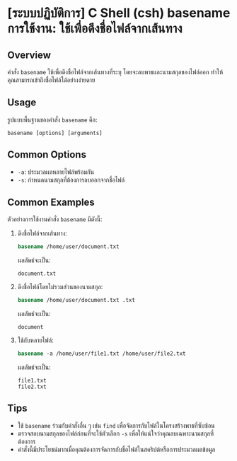 # [ระบบปฏิบัติการ] C Shell (csh) basename การใช้งาน: ใช้เพื่อดึงชื่อไฟล์จากเส้นทาง

## Overview
คำสั่ง `basename` ใช้เพื่อดึงชื่อไฟล์จากเส้นทางที่ระบุ โดยจะลบพาธและนามสกุลของไฟล์ออก ทำให้คุณสามารถเข้าถึงชื่อไฟล์ได้อย่างง่ายดาย

## Usage
รูปแบบพื้นฐานของคำสั่ง `basename` คือ:

```
basename [options] [arguments]
```

## Common Options
- `-a`: ประมวลผลหลายไฟล์พร้อมกัน
- `-s`: กำหนดนามสกุลที่ต้องการลบออกจากชื่อไฟล์

## Common Examples
ตัวอย่างการใช้งานคำสั่ง `basename` มีดังนี้:

1. ดึงชื่อไฟล์จากเส้นทาง:
   ```csh
   basename /home/user/document.txt
   ```
   ผลลัพธ์จะเป็น:
   ```
   document.txt
   ```

2. ดึงชื่อไฟล์โดยไม่รวมส่วนของนามสกุล:
   ```csh
   basename /home/user/document.txt .txt
   ```
   ผลลัพธ์จะเป็น:
   ```
   document
   ```

3. ใช้กับหลายไฟล์:
   ```csh
   basename -a /home/user/file1.txt /home/user/file2.txt
   ```
   ผลลัพธ์จะเป็น:
   ```
   file1.txt
   file2.txt
   ```

## Tips
- ใช้ `basename` ร่วมกับคำสั่งอื่น ๆ เช่น `find` เพื่อจัดการกับไฟล์ในโครงสร้างพาธที่ซับซ้อน
- ตรวจสอบนามสกุลของไฟล์ก่อนที่จะใช้ตัวเลือก `-s` เพื่อให้แน่ใจว่าคุณลบเฉพาะนามสกุลที่ต้องการ
- คำสั่งนี้มีประโยชน์มากเมื่อคุณต้องการจัดการกับชื่อไฟล์ในสคริปต์หรือการประมวลผลข้อมูล